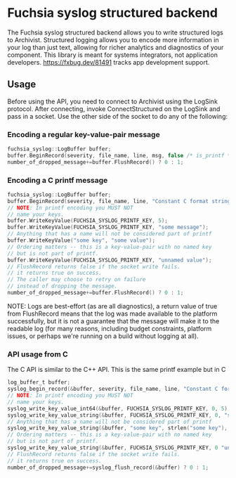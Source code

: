 # Fuchsia syslog structured backend

The Fuchsia syslog structured backend allows you to write structured logs to
Archivist. Structured logging allows you to encode more information in your log
than just text, allowing for richer analytics and diagnostics of your component.
This library is meant for systems integrators, not application developers.
https://fxbug.dev/81491 tracks app development support.

## Usage

Before using the API, you need to connect to Archivist using the LogSink
protocol. After connecting, invoke ConnectStructured on the LogSink and pass in
a socket. Use the other side of the socket to do any of the following:

### Encoding a regular key-value-pair message

```cpp
fuchsia_syslog::LogBuffer buffer;
buffer.BeginRecord(severity, file_name, line, msg, false /* is_printf */, logsink_socket, number_of_dropped_messages, pid, tid);
number_of_dropped_message+=buffer.FlushRecord() ? 0 : 1;
```

### Encoding a C printf message

```cpp
fuchsia_syslog::LogBuffer buffer;
buffer.BeginRecord(severity, file_name, line, "Constant C format string %i %s", true /* is_printf */, logsink_socket, number_of_dropped_messages, pid, tid);
// NOTE: In printf encoding you MUST NOT
// name your keys.
buffer.WriteKeyValue(FUCHSIA_SYSLOG_PRINTF_KEY, 5);
buffer.WriteKeyValue(FUCHSIA_SYSLOG_PRINTF_KEY, "some message");
// Anything that has a name will not be considered part of printf
buffer.WriteKeyValue("some key", "some value");
// Ordering matters -- this is a key-value-pair with no named key
// but is not part of printf.
buffer.WriteKeyValue(FUCHSIA_SYSLOG_PRINTF_KEY, "unnamed value");
// FlushRecord returns false if the socket write fails.
// it returns true on success.
// The caller may choose to retry on failure
// instead of dropping the message.
number_of_dropped_message+=buffer.FlushRecord() ? 0 : 1;
```

NOTE: Logs are best-effort (as are all diagnostics), a return value of true from
FlushRecord means that the log was made available to the platform successfully,
but it is not a guarantee that the message will make it to the readable log (for
many reasons, including budget constraints, platform issues, or perhaps we're
running on a build without logging at all).

### API usage from C

The C API is similar to the C++ API. This is the same printf example but in C

```c
log_buffer_t buffer;
syslog_begin_record(&buffer, severity, file_name, line, "Constant C format string %i %s", true /* is_printf */, logsink_socket, number_of_dropped_messages, pid, tid);
// NOTE: In printf encoding you MUST NOT
// name your keys.
syslog_write_key_value_int64(&buffer, FUCHSIA_SYSLOG_PRINTF_KEY, 0, 5);
syslog_write_key_value_string(&buffer, FUCHSIA_SYSLOG_PRINTF_KEY, 0, "some message", strlen("some message"));
// Anything that has a name will not be considered part of printf
syslog_write_key_value_string(&buffer, "some key", strlen("some key"), "some value", strlen("some value"));
// Ordering matters -- this is a key-value-pair with no named key
// but is not part of printf.
syslog_write_key_value_string(&buffer, FUCHSIA_SYSLOG_PRINTF_KEY, 0 "unnamed value", strlen("unnamed value"));
// FlushRecord returns false if the socket write fails.
// it returns true on success.
number_of_dropped_message+=syslog_flush_record(&buffer) ? 0 : 1;
```
